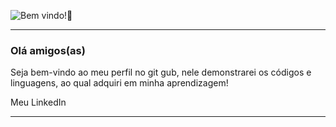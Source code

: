 ![Bem vindo!👋](https://github.com/FelipeYCastro/FelipeYCastro/commit/44d39498a0965b9a6bacc9a67fa513090bd701bb)

___
### Olá amigos(as) 

Seja bem-vindo ao meu perfil no git gub, nele demonstrarei os códigos e linguagens, ao qual adquiri em minha aprendizagem!

Meu LinkedIn<a href= "https://www.linkedin.com/in/felipe-y-castro-a0124522b/">

___

<!--
**FelipeYCastro/FelipeYCastro** is a ✨ _special_ ✨ repository because its `README.md` (this file) appears on your GitHub profile.

Here are some ideas to get you started:

- 🔭 I’m currently working on ...
- 🌱 I’m currently learning ...
- 👯 I’m looking to collaborate on ...
- 🤔 I’m looking for help with ...
- 💬 Ask me about ...
- 📫 How to reach me: ...
- 😄 Pronouns: ...
- ⚡ Fun fact: ...
-->
